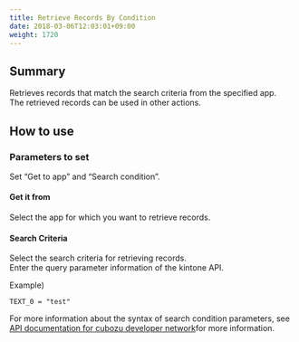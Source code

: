```yaml
---
title: Retrieve Records By Condition
date: 2018-03-06T12:03:01+09:00
weight: 1720
---
```

## Summary

Retrieves records that match the search criteria from the specified app.  
The retrieved records can be used in other actions.

## How to use

### Parameters to set

Set “Get to app” and “Search condition”.

#### Get it from

Select the app for which you want to retrieve records.

#### Search Criteria

Select the search criteria for retrieving records.  
Enter the query parameter information of the kintone API.

Example)

```
TEXT_0 = "test"
```

For more information about the syntax of search condition parameters, see  
[API documentation for cubozu developer network](https://developer.kintone.io/hc/en-us/articles/213149287/)for more information.
